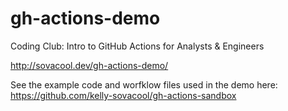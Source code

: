 # gh-actions-demo

Coding Club: Intro to GitHub Actions for Analysts & Engineers

<http://sovacool.dev/gh-actions-demo/>

See the example code and worfklow files used in the demo here:
<https://github.com/kelly-sovacool/gh-actions-sandbox>
